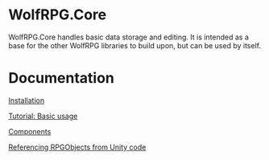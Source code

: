 # WolfRPG.Core
WolfRPG.Core handles basic data storage and editing. It is intended as a base for the other WolfRPG libraries to build upon, but can be used by itself.

# Documentation
[Installation](https://github.com/Wolfos/WolfRPG.Core/wiki/Installation)

[Tutorial: Basic usage](https://github.com/Wolfos/WolfRPG.Core/wiki/Tutorial:-basic-usage)

[Components](https://github.com/Wolfos/WolfRPG.Core/wiki/Components)

[Referencing RPGObjects from Unity code](https://github.com/Wolfos/WolfRPG.Core/wiki/Referencing-RPGObjects-from-Unity-code)
